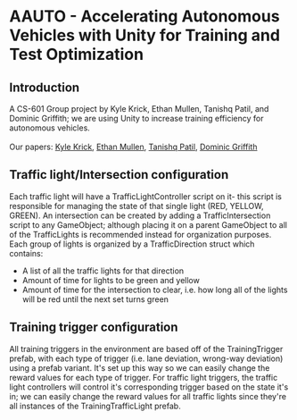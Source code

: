 AAUTO - Accelerating Autonomous Vehicles with Unity for
Training and Test Optimization
==============
## Introduction
A CS-601 Group project by Kyle Krick, Ethan Mullen, Tanishq Patil, and Dominic Griffith; we are using Unity to increase training efficiency for autonomous vehicles.<br>
<br>
Our papers: [Kyle Krick](), [Ethan Mullen](https://github.com/east-01/AAUTO/blob/master/Papers/CS_601_Project_Proposal___Ethan_Mullen.pdf), [Tanishq Patil](), [Dominic Griffith]()<br>

## Traffic light/Intersection configuration
Each traffic light will have a TrafficLightController script on it- this script is responsible for managing the state of that single light (RED, YELLOW, GREEN). An intersection can be created by adding a TrafficIntersection script to any GameObject; although placing it on a parent GameObject to all of the TrafficLights is recommended instead for organization purposes. Each group of lights is organized by a TrafficDirection struct which contains: 
- A list of all the traffic lights for that direction
- Amount of time for lights to be green and yellow
- Amount of time for the intersection to clear, i.e. how long all of the lights will be red until the next set turns green

## Training trigger configuration
All training triggers in the environment are based off of the TrainingTrigger prefab, with each type of trigger (i.e. lane deviation, wrong-way deviation) using a prefab variant. It's set up this way so we can easily change the reward values for each type of trigger. For traffic light triggers, the traffic light controllers will control it's corresponding trigger based on the state it's in; we can easily change the reward values for all traffic lights since they're all instances of the TrainingTrafficLight prefab.